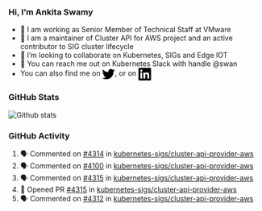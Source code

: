 ### Hi, I’m Ankita Swamy

- 💼 I am working as Senior Member of Technical Staff at VMware
- 👀 I am a maintainer of Cluster API for AWS project and an active contributor to SIG cluster lifecycle
- 💞️ I’m looking to collaborate on Kubernetes, SIGs and Edge IOT
- 💬 You can reach me out on Kubernetes Slack with handle @swan
- You can also find me on <a href="https://twitter.com/SwamyAnkita" target="blank"><img align="center" src="https://raw.githubusercontent.com/Ankitasw/Ankitasw/master/svg/twitter.svg" alt="Ankitasw" height="25" width="25" color="#1DA1f2" /></a>, or on <a href="https://www.linkedin.com/in/Ankitaswamy/" target="blank"><img align="center" src="https://raw.githubusercontent.com/Ankitasw/Ankitasw/master/svg/linkedin.svg" alt="Ankitasw" height="25" width="25" /></a>

### GitHub Stats
![Github stats](https://github-readme-stats.vercel.app/api?username=Ankitasw&count_private=true&show_icons=true&theme=tokyonight)

### GitHub Activity 
<!--START_SECTION:activity-->
1. 🗣 Commented on [#4314](https://github.com/kubernetes-sigs/cluster-api-provider-aws/issues/4314) in [kubernetes-sigs/cluster-api-provider-aws](https://github.com/kubernetes-sigs/cluster-api-provider-aws)
2. 🗣 Commented on [#4100](https://github.com/kubernetes-sigs/cluster-api-provider-aws/issues/4100) in [kubernetes-sigs/cluster-api-provider-aws](https://github.com/kubernetes-sigs/cluster-api-provider-aws)
3. 🗣 Commented on [#4315](https://github.com/kubernetes-sigs/cluster-api-provider-aws/issues/4315) in [kubernetes-sigs/cluster-api-provider-aws](https://github.com/kubernetes-sigs/cluster-api-provider-aws)
4. 💪 Opened PR [#4315](https://github.com/kubernetes-sigs/cluster-api-provider-aws/pull/4315) in [kubernetes-sigs/cluster-api-provider-aws](https://github.com/kubernetes-sigs/cluster-api-provider-aws)
5. 🗣 Commented on [#4312](https://github.com/kubernetes-sigs/cluster-api-provider-aws/issues/4312) in [kubernetes-sigs/cluster-api-provider-aws](https://github.com/kubernetes-sigs/cluster-api-provider-aws)
<!--END_SECTION:activity-->
